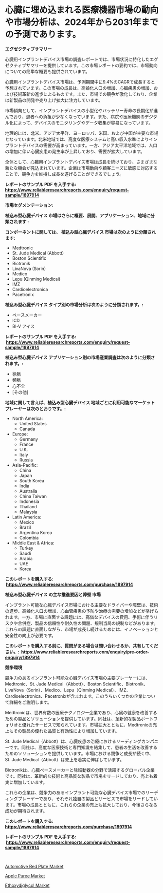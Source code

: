 <p><h1>心臓に埋め込まれる医療機器市場の動向や市場分析は、2024年から2031年までの予測であります。</h1></p><p><strong>エグゼクティブサマリー</strong></p>
<p><p>心臓用インプラントデバイス市場の調査レポートでは、市場状況に特化したエグゼクティブサマリーを提供しています。この市場レポートの要約では、市場動向についての簡単な概要も提供されています。</p><p>心臓用インプラントデバイス市場は、予測期間中に9.4%のCAGRで成長すると予想されています。この市場の成長は、高齢化人口の増加、心臓疾患の増加、および技術革新の進歩によるものです。また、市場での競争が激化しており、企業は新製品の開発や売り上げ拡大に注力しています。</p><p>市場傾向として、インプラントデバイスの小型化やバッテリー寿命の長期化が進んでおり、患者への負担が少なくなっています。また、病院や医療機関のデジタル化によって、デバイスのモニタリングやデータ収集が容易になっています。</p><p>地理的には、北米、アジア太平洋、ヨーロッパ、米国、および中国が主要な市場となっています。北米地域では、高度な医療システムと高い収入水準によりインプラントデバイスの需要が高まっています。一方、アジア太平洋地域では、人口の増加に伴い心臓疾患の発生率が上昇しており、需要が拡大しています。</p><p>全体として、心臓用インプラントデバイス市場は成長を続けており、さまざまな新たな機会が見込まれています。企業は市場動向や顧客ニーズに敏感に対応することで、競争力を維持し成長を遂げることができるでしょう。</p></p>
<p><strong>レポートのサンプル PDF を入手する: <a href="https://www.reliableresearchreports.com/enquiry/request-sample/1897914">https://www.reliableresearchreports.com/enquiry/request-sample/1897914</a></strong></p>
<p><strong>市場セグメンテーション:</strong></p>
<p><strong> 植込み型心臓デバイス 市場はさらに概要、展開、アプリケーション、地域に分類されます :</strong></p>
<p><strong>コンポーネントに関しては、 植込み型心臓デバイス 市場は次のように分類されます: &nbsp;</strong></p>
<p><ul><li>Medtronic</li><li>St. Jude Medical (Abbott)</li><li>Boston Scientific</li><li>Biotronik</li><li>LivaNova (Sorin)</li><li>Medico</li><li>Lepu (Qinming Medical)</li><li>IMZ</li><li>Cardioelectronica</li><li>Pacetronix</li></ul></p>
<p><strong> 植込み型心臓デバイス タイプ別の市場分析は次のように分類されます。:</strong></p>
<p><ul><li>ペースメーカー</li><li>ICD</li><li>BI-V アイス</li></ul></p>
<p><strong>レポートのサンプル PDF を入手する: &nbsp;<a href="https://www.reliableresearchreports.com/enquiry/request-sample/1897914">https://www.reliableresearchreports.com/enquiry/request-sample/1897914</a></strong></p>
<p><strong> 植込み型心臓デバイス アプリケーション別の市場産業調査は次のように分類されます。:</strong></p>
<p><ul><li>徐脈</li><li>頻脈</li><li>心不全</li><li>[その他]</li></ul></p>
<p><strong>地域に関して言えば、植込み型心臓デバイス 地域ごとに利用可能なマーケットプレーヤーは次のとおりです。:</strong></p>
<p><ul>
    <li>
        North America:
        <ul>
            <li>United States</li>
            <li>Canada</li>
        </ul>
    </li>
    <li>
        Europe:
        <ul>
            <li>Germany</li>
            <li>France</li>
            <li>U.K.</li>
            <li>Italy</li>
            <li>Russia</li>
        </ul>
    </li>
    <li>
        Asia-Pacific:
        <ul>
            <li>China</li>
            <li>Japan</li>
            <li>South Korea</li>
            <li>India</li>
            <li>Australia</li>
            <li>China Taiwan</li>
            <li>Indonesia</li>
            <li>Thailand</li>
            <li>Malaysia</li>
        </ul>
    </li>
    <li>
        Latin America:
        <ul>
            <li>Mexico</li>
            <li>Brazil</li>
            <li>Argentina Korea</li>
            <li>Colombia</li>
        </ul>
    </li>
    <li>
        Middle East & Africa:
        <ul>
            <li>Turkey</li>
            <li>Saudi</li>
            <li>Arabia</li>
            <li>UAE</li>
            <li>Korea</li>
        </ul>
    </li>
    </ul></p>
<p><strong>このレポートを購入する: &nbsp;<a href="https://www.reliableresearchreports.com/purchase/1897914">https://www.reliableresearchreports.com/purchase/1897914</a></strong></p>
<p><strong>植込み型心臓デバイス の主な推進要因と障壁 市場</strong></p>
<p><p>インプラント可能な心臓デバイス市場における主要なドライバーや障壁は、技術の進歩、高齢化人口の増加、心血管疾患の予防や治療の需要の増加などが挙げられます。一方、市場に直面する課題には、高価なデバイスの費用、手術に伴うリスクや合併症、製品の信頼性や耐久性の問題、規制当局の規制などがあります。これらの課題に直面しながら、市場が成長し続けるためには、イノベーションと安全性の向上が必要です。</p></p>
<p><strong>このレポートを購入する前に、質問がある場合は問い合わせるか、共有してください。:&nbsp; <a href="https://www.reliableresearchreports.com/enquiry/pre-order-enquiry/1897914">https://www.reliableresearchreports.com/enquiry/pre-order-enquiry/1897914</a></strong></p>
<p><strong>競争環境</strong></p>
<p><p>競争力のあるインプラント可能な心臓デバイス市場の主要プレーヤーには、Medtronic、St. Jude Medical（Abbott）、Boston Scientific、Biotronik、LivaNova（Sorin）、Medico、Lepu（Qinming Medical）、IMZ、Cardioelectronica、Pacetronixが含まれます。このうちいくつかの企業について詳細をご説明します。</p><p>Medtronicは、世界有数の医療テクノロジー企業であり、心臓の健康を改善するための製品とソリューションを提供しています。同社は、革新的な製品ポートフォリオと優れたサービスで知られています。市場拡大とともに、Medtronicの売上もその製品の優れた品質と有効性により増加しています。</p><p>St. Jude Medical（Abbott）は、心臓疾患の治療におけるリーディングカンパニーです。同社は、高度な医療技術と専門知識を結集して、患者の生活を改善するためのソリューションを提供しています。市場における競争と成長が続く中、St. Jude Medical（Abbott）は売上を着実に伸ばしています。</p><p>Biotronikは、心臓ペースメーカーと除細動器の分野で活躍するグローバル企業です。同社は、革新的な技術と高品質な製品で市場をリードしており、売上も着実に増加しています。</p><p>これらの企業は、競争力のあるインプラント可能な心臓デバイス市場でのリーディングプレーヤーであり、それぞれ独自の製品とサービスで市場をリードしています。市場の成長とともに、これらの企業の売上も拡大しており、今後さらなる成功が期待されます。</p></p>
<p><strong>このレポートを購入する: &nbsp; <a href="https://www.reliableresearchreports.com/purchase/1897914">https://www.reliableresearchreports.com/purchase/1897914</a></strong></p>
<p><strong>レポートのサンプル PDF を入手する: &nbsp;<a href="https://www.reliableresearchreports.com/enquiry/request-sample/1897914">https://www.reliableresearchreports.com/enquiry/request-sample/1897914</a></strong><strong></strong></p>
<p>&nbsp;</p>
<p><p><a href="https://nifty-kite-d51.notion.site/Automotive-Bed-Plate-Market-with-the-goal-of-estimating-the-market-size-and-future-growth-potential--f73f96a097824e529056a6953c96b3ec">Automotive Bed Plate Market</a></p><p><a href="https://view.publitas.com/reportprime-1/apple-puree-market-furnish-information-about-market-size-market-share-market-dynamics-and-projections-spanning-from-2024-to-2031/">Apple Puree Market</a></p><p><a href="https://github.com/Sarissaschmalingtr6fz2739/Market-Research-Report-List-1/blob/main/ethoxydiglycol-market.md">Ethoxydiglycol Market</a></p></p>